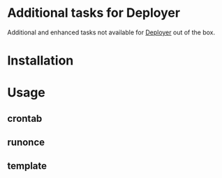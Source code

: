# Additional tasks for Deployer

Additional and enhanced tasks not available for [Deployer](https://github.com/deployphp/deployer) out of the box.

# Installation

# Usage

## crontab

## runonce

## template

